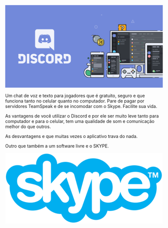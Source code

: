 <img src="Discord.png">
            
                              
Um chat de voz e texto para jogadores que é gratuito, seguro e que funciona tanto no celular quanto no computador. Pare de pagar por servidores TeamSpeak e de se incomodar com o Skype. Facilite sua vida.

As vantagens de você utilizar o Discord e por ele ser muito leve tanto para computador e para o celular, tem uma qualidade de som e comunicação melhor do que outros.

As desvantagens e que muitas vezes o aplicativo trava do nada.

Outro que também a um software livre e o SKYPE.

<img src="skype.png">
